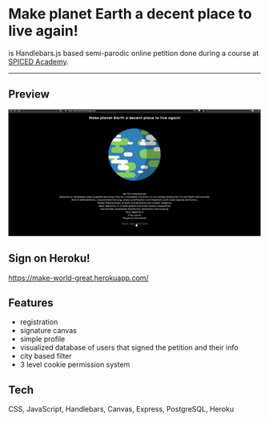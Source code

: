 # Make planet Earth a decent place to live again!

is Handlebars.js based semi-parodic online petition done during a course at [SPICED Academy](https://www.spiced.academy/program/full-stack-web-development/).

---

## Preview

<img src="demo/mwga.gif">

## Sign on Heroku!

https://make-world-great.herokuapp.com/

## Features

- registration
- signature canvas
- simple profile
- visualized database of users that signed the petition and their info
- city based filter
- 3 level cookie permission system

## Tech

CSS, JavaScript, Handlebars, Canvas, Express, PostgreSQL, Heroku